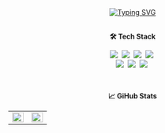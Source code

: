 <div align="center">
   <a href="https://git.io/typing-svg"><img src="https://readme-typing-svg.demolab.com?font=Fira+Code&pause=1000&width=435&lines=Hello+my+name+is+jin+young" alt="Typing SVG" /></a>
</div>
<br />

<p align="center"><b>🛠 Tech Stack</b></p>
<p align="center">
  <img src="https://img.shields.io/badge/HTML-E34F26?style=flat-square&logo=HTML5&logoColor=white"/></a>&nbsp
  <img src="https://img.shields.io/badge/CSS-1572B6?style=flat-square&logo=css3&logoColor=white"/></a>&nbsp
  <img src="https://img.shields.io/badge/Scss-CC6699?style=flat&logo=Sass&logoColor=white"/>&nbsp
  <img src="https://img.shields.io/badge/Git-F05032?style=flat-square&logo=Git&logoColor=white"/></a>&nbsp
  <br />
  <img src="https://img.shields.io/badge/Javascript-ffb13b?style=flat-square&logo=javascript&logoColor=white"/></a>&nbsp
  <img src="https://img.shields.io/badge/Vue-4FC08D?style=flat-square&logo=Vue.js&logoColor=white"/></a>&nbsp
  <img src="https://img.shields.io/badge/Node.js-339933?style=flat-square&logo=Node.js&logoColor=white"/></a>&nbsp
</p>
<br />


<p align="center"><b>📈 GiHub Stats</b></p>
<p align="center">
  <table>
    <tr>
      <td align="top" width="50%">
      <img src="https://github-readme-stats.vercel.app/api?username=sjy19960402&count_private=true&show_icons=true&theme=buefy&hide_border=true" align="left" style="width: 100%" />
      </td>
      <td align="top" width="50%">
        <img src="https://github-readme-stats.vercel.app/api/top-langs/?username=sjy19960402&hide=jupyter%20notebook&layout=compact&hide_border=true" align="left" style="width: 100%" />
      </td>
    </tr>
  </table>
</p>

